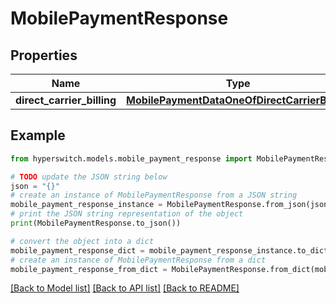 # MobilePaymentResponse


## Properties

Name | Type | Description | Notes
------------ | ------------- | ------------- | -------------
**direct_carrier_billing** | [**MobilePaymentDataOneOfDirectCarrierBilling**](MobilePaymentDataOneOfDirectCarrierBilling.md) |  | 

## Example

```python
from hyperswitch.models.mobile_payment_response import MobilePaymentResponse

# TODO update the JSON string below
json = "{}"
# create an instance of MobilePaymentResponse from a JSON string
mobile_payment_response_instance = MobilePaymentResponse.from_json(json)
# print the JSON string representation of the object
print(MobilePaymentResponse.to_json())

# convert the object into a dict
mobile_payment_response_dict = mobile_payment_response_instance.to_dict()
# create an instance of MobilePaymentResponse from a dict
mobile_payment_response_from_dict = MobilePaymentResponse.from_dict(mobile_payment_response_dict)
```
[[Back to Model list]](../README.md#documentation-for-models) [[Back to API list]](../README.md#documentation-for-api-endpoints) [[Back to README]](../README.md)


